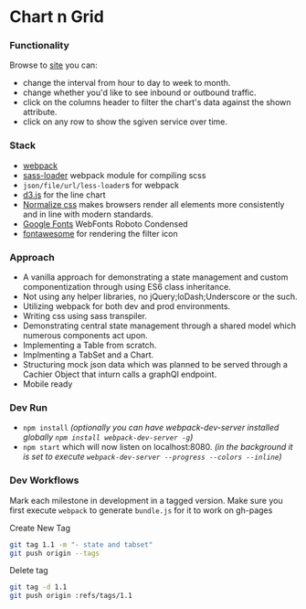 # Chart n Grid

### Functionality
Browse to [site](https://hamecoded.github.io/ChartnGrid/) you can:
- change the interval from hour to day to week to month.
- change whether you'd like to see inbound or outbound traffic.
- click on the columns header to filter the chart's data against the shown attribute.
- click on any row to show the sgiven service over time.

### Stack
* [webpack] 
* [sass-loader] webpack module for compiling scss
* `json/file/url/less-loader`s for webpack
* [d3.js] for the line chart
* [Normalize css] makes browsers render all elements more consistently and in line with modern standards. 
* [Google Fonts] WebFonts Roboto Condensed
* [fontawesome] for rendering the filter icon

### Approach
- A vanilla approach for demonstrating a state management and custom componentization through using ES6 class inheritance.
- Not using any helper libraries, no jQuery;loDash;Underscore or the such.
- Utilizing webpack for both dev and prod environments.
- Writing css using sass transpiler.
- Demonstrating central state management through a shared model which numerous components act upon.
- Implementing a Table from scratch.
- Implmenting a TabSet and a Chart.
- Structuring mock json data which was planned to be served through a Cachier Object that inturn calls a graphQl endpoint.
- Mobile ready


### Dev Run
- `npm install`
*(optionally you can have webpack-dev-server installed globally `npm install webpack-dev-server -g`)*
- `npm start` which will now listen on localhost:8080. 
*(in the background it is set to execute `webpack-dev-server --progress --colors --inline`)*

### Dev Workflows
Mark each milestone in development in a tagged version.
Make sure you first execute `webpack` to generate `bundle.js` for it to work on gh-pages

Create New Tag
```bash
git tag 1.1 -m "- state and tabset"
git push origin --tags
```

Delete tag
```bash
git tag -d 1.1
git push origin :refs/tags/1.1
```


[webpack]: <https://webpack.github.io/>
[sass-loader]: <https://github.com/jtangelder/sass-loader>
[Normalize css]: <https://necolas.github.io/normalize.css>
[NVD3.js]: <http://nvd3.org/>
[Google Fonts]: <https://fonts.google.com/?selection.family=Roboto+Condensed:400,700>
[fontawesome]: <http://fontawesome.io/>
[d3.js]: <https://d3js.org/>
   
